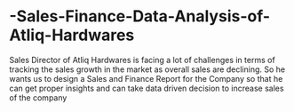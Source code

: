 # -Sales-Finance-Data-Analysis-of-Atliq-Hardwares
 Sales Director of Atliq Hardwares  is facing a lot of challenges in terms of tracking the sales growth in the market as overall sales are declining. So he wants us to design a Sales and Finance Report for the Company so that he can get proper insights and can take data driven decision to increase sales of the company
